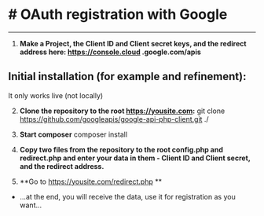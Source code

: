 # # OAuth registration with Google
---
1. **Make a Project, the Client ID and Client secret keys, and the redirect address here: https://console.cloud .google.com/apis**

## Initial installation (for example and refinement):
It only works live (not locally)

2. **Clone the repository to the root https://yousite.com:**
git clone https://github.com/googleapis/google-api-php-client.git ./

3. **Start composer**
composer install

4. **Copy two files from the repository to the root config.php and redirect.php and enter your data in them - Client ID and Client secret, and the redirect address.**

5. **Go to https://yousite.com/redirect.php **
- ...at the end, you will receive the data, use it for registration as you want...
